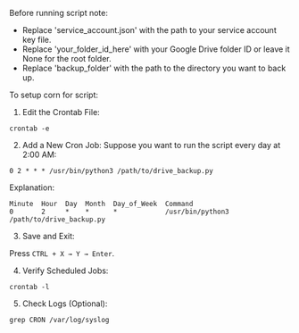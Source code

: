 Before running script note:

- Replace 'service_account.json' with the path to your service account key file.
- Replace 'your_folder_id_here' with your Google Drive folder ID or leave it None for the root folder.
- Replace 'backup_folder' with the path to the directory you want to back up.

To setup corn for script:

1. Edit the Crontab File:

```
crontab -e
```

2. Add a New Cron Job:
Suppose you want to run the script every day at 2:00 AM:

```
0 2 * * * /usr/bin/python3 /path/to/drive_backup.py
```

Explanation:

```
Minute  Hour  Day  Month  Day_of_Week  Command
0       2     *    *      *            /usr/bin/python3 /path/to/drive_backup.py
```

3. Save and Exit:

Press `CTRL + X → Y → Enter`.

4. Verify Scheduled Jobs:

```
crontab -l
```

5. Check Logs (Optional):

```
grep CRON /var/log/syslog
```
